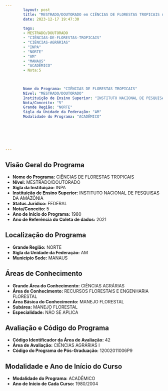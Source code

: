 ```yaml
---
        layout: post
        title: "MESTRADO/DOUTORADO em CIÊNCIAS DE FLORESTAS TROPICAIS na INPA  "
        date: 2023-12-17 19:47:30
     
        tags:
        - MESTRADO/DOUTORADO
        - "CIÊNCIAS-DE-FLORESTAS-TROPICAIS"
        - "CIÊNCIAS-AGRÁRIAS"
        - "INPA"
        - "NORTE"
        - "AM"
        - "MANAUS"
        - "ACADÊMICO"
        - Nota:5
        
        

        Nome do Programa: "CIÊNCIAS DE FLORESTAS TROPICAIS"
        Nível: "MESTRADO/DOUTORADO"
        Instituição de Ensino Superior: "INSTITUTO NACIONAL DE PESQUISAS DA AMAZÔNIA"
        Nota/Conceito: "5"
        Grande Região: "NORTE"
        Sigla da Unidade da Federação: "AM"
        Modalidade do Programa: "ACADÊMICO"
        
        
        
        
        
        
---
```

## Visão Geral do Programa
- **Nome do Programa:** CIÊNCIAS DE FLORESTAS TROPICAIS
- **Nível:** MESTRADO/DOUTORADO
- **Sigla da Instituição:** INPA
- **Instituição de Ensino Superior:** INSTITUTO NACIONAL DE PESQUISAS DA AMAZÔNIA
- **Status Jurídico:** FEDERAL
- **Nota/Conceito:** 5
- **Ano de Início do Programa:** 1980
- **Ano de Referência do Coleta de dados:** 2021

## Localização do Programa
- **Grande Região:** NORTE
- **Sigla da Unidade da Federação:** AM
- **Município Sede:** MANAUS

## Áreas de Conhecimento
- **Grande Área do Conhecimento:** CIÊNCIAS AGRÁRIAS
- **Área de Conhecimento:** RECURSOS FLORESTAIS E ENGENHARIA FLORESTAL
- **Área Básica do Conhecimento:** MANEJO FLORESTAL
- **Subárea:** MANEJO FLORESTAL
- **Especialidade:** NÃO SE APLICA

## Avaliação e Código do Programa
- **Código Identificador da Área de Avaliação:** 42
- **Área de Avaliação:** CIÊNCIAS AGRÁRIAS I
- **Código do Programa de Pós-Graduação:** 12002011006P9


## Modalidade e Ano de Início do Curso
- **Modalidade do Programa:** ACADÊMICO
- **Ano de Início de Cada Curso:** 1980/2004
